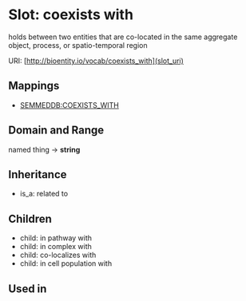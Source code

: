 # Slot: coexists with


holds between two entities that are co-located in the same aggregate object, process, or spatio-temporal region

URI: [http://bioentity.io/vocab/coexists_with](slot_uri)
## Mappings

 * [SEMMEDDB:COEXISTS_WITH](http://purl.obolibrary.org/obo/SEMMEDDB_COEXISTS_WITH)
## Domain and Range

named thing -> **string**
## Inheritance

 *  is_a: related to
## Children

 *  child: in pathway with
 *  child: in complex with
 *  child: co-localizes with
 *  child: in cell population with
## Used in


